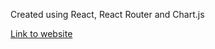 Created using React, React Router and Chart.js

[Link to website](vishal-kohli.github.io/github-profile)
